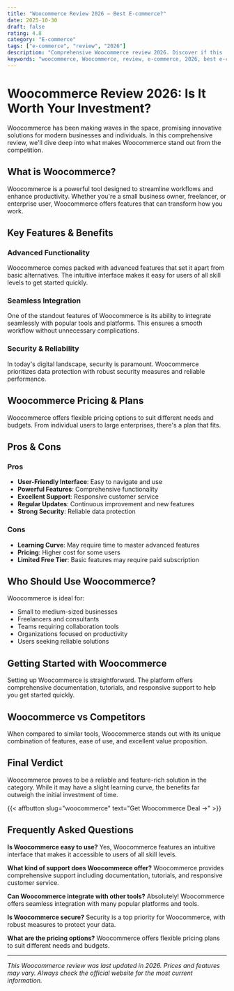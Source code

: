 ```yaml
---
title: "Woocommerce Review 2026 – Best E-commerce?"
date: 2025-10-30
draft: false
rating: 4.8
category: "E-commerce"
tags: ["e-commerce", "review", "2026"]
description: "Comprehensive Woocommerce review 2026. Discover if this  tool is the best choice for your needs."
keywords: "woocommerce, Woocommerce, review, e-commerce, 2026, best e-commerce"
---
```


# Woocommerce Review 2026: Is It Worth Your Investment?

Woocommerce has been making waves in the  space, promising innovative solutions for modern businesses and individuals. In this comprehensive review, we'll dive deep into what makes Woocommerce stand out from the competition.

## What is Woocommerce?

Woocommerce is a powerful  tool designed to streamline workflows and enhance productivity. Whether you're a small business owner, freelancer, or enterprise user, Woocommerce offers features that can transform how you work.

## Key Features & Benefits

### Advanced Functionality
Woocommerce comes packed with advanced features that set it apart from basic alternatives. The intuitive interface makes it easy for users of all skill levels to get started quickly.

### Seamless Integration
One of the standout features of Woocommerce is its ability to integrate seamlessly with popular tools and platforms. This ensures a smooth workflow without unnecessary complications.

### Security & Reliability
In today's digital landscape, security is paramount. Woocommerce prioritizes data protection with robust security measures and reliable performance.

## Woocommerce Pricing & Plans

Woocommerce offers flexible pricing options to suit different needs and budgets. From individual users to large enterprises, there's a plan that fits.

## Pros & Cons

### Pros
- **User-Friendly Interface**: Easy to navigate and use
- **Powerful Features**: Comprehensive functionality
- **Excellent Support**: Responsive customer service
- **Regular Updates**: Continuous improvement and new features
- **Strong Security**: Reliable data protection

### Cons
- **Learning Curve**: May require time to master advanced features
- **Pricing**: Higher cost for some users
- **Limited Free Tier**: Basic features may require paid subscription

## Who Should Use Woocommerce?

Woocommerce is ideal for:
- Small to medium-sized businesses
- Freelancers and consultants
- Teams requiring collaboration tools
- Organizations focused on productivity
- Users seeking reliable  solutions

## Getting Started with Woocommerce

Setting up Woocommerce is straightforward. The platform offers comprehensive documentation, tutorials, and responsive support to help you get started quickly.

## Woocommerce vs Competitors

When compared to similar tools, Woocommerce stands out with its unique combination of features, ease of use, and excellent value proposition.

## Final Verdict

Woocommerce proves to be a reliable and feature-rich solution in the  category. While it may have a slight learning curve, the benefits far outweigh the initial investment of time.

{{< affbutton slug="woocommerce" text="Get Woocommerce Deal →" >}}

## Frequently Asked Questions

**Is Woocommerce easy to use?**
Yes, Woocommerce features an intuitive interface that makes it accessible to users of all skill levels.

**What kind of support does Woocommerce offer?**
Woocommerce provides comprehensive support including documentation, tutorials, and responsive customer service.

**Can Woocommerce integrate with other tools?**
Absolutely! Woocommerce offers seamless integration with many popular platforms and tools.

**Is Woocommerce secure?**
Security is a top priority for Woocommerce, with robust measures to protect your data.

**What are the pricing options?**
Woocommerce offers flexible pricing plans to suit different needs and budgets.

---

*This Woocommerce review was last updated in 2026. Prices and features may vary. Always check the official website for the most current information.*
